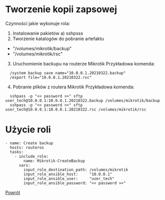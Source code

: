 Tworzenie kopii zapsowej
=========

Czynności jakie wykonuje rola:

1. Instalowanie pakietów
  a) sshpsss
2. Tworzenie katalogów do pobranie artefaktu
  - "/volumes/mikrotik/backup"
  - "/volumes/mikrotik/rsc"
3. Uruchomienie backupu na routerze Mikrotik
  Przykładowa komenda:
  ```
    /system backup save name="10.0.0.1.20210322.backup"
    /export file="10.0.0.1.20210322.rsc"
  ```
4. Pobranie plików z routera Mikrotik
  Przykładowa komenda:
  ```
    sshpass -p "<< password >>" sftp user_tech@10.0.0.1:10.0.0.1.20210322.backup /volumes/mikrotik/backup
    sshpass -p "<< password >>" sftp user_tech@10.0.0.1:10.0.0.1.20210322.rsc /volumes/mikrotik/rsc
  ```

Użycie roli
=========

```
- name: Create backup
  hosts: routeros
  tasks:
    - include_role:
        name: Mikrotik-CreateBackup
      vars:
        input_role_destination_path: /volumes/mikrotik
        input_role_ansible_host:     "10.0.0.1"
        input_role_ansible_user:     "user_tech"
        input_role_ansible_password: "<< password >>"
```


[Powrót](../../README.md)